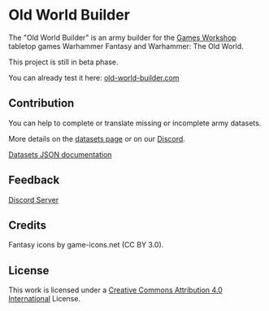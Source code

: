 # Old World Builder

The "Old World Builder" is an army builder for the [Games Workshop](https://www.games-workshop.com) tabletop games Warhammer Fantasy and Warhammer: The Old World.

This project is still in beta phase.

You can already test it here: [old-world-builder.com](https://old-world-builder.com/)

## Contribution

You can help to complete or translate missing or incomplete army datasets.

More details on the [datasets page](https://old-world-builder.com/datasets) or on our [Discord](https://discord.gg/87nUyjUxTU).

[Datasets JSON documentation](https://github.com/nthiebes/old-world-builder/blob/main/docs/datasets.md)

## Feedback

[Discord Server](https://discord.gg/87nUyjUxTU)

## Credits

Fantasy icons by game-icons.net (CC BY 3.0).

## License

This work is licensed under a [Creative Commons Attribution 4.0 International](https://creativecommons.org/licenses/by/4.0/) License.
